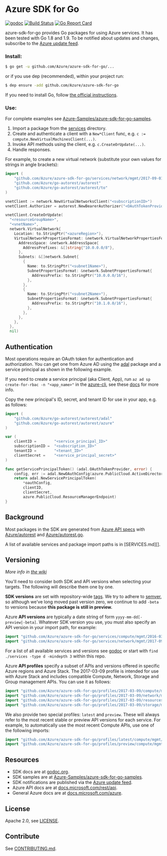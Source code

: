 # Azure SDK for Go

[![godoc](https://godoc.org/github.com/Azure/azure-sdk-for-go?status.svg)](https://godoc.org/github.com/Azure/azure-sdk-for-go) 
[![Build Status](https://travis-ci.org/Azure/azure-sdk-for-go.svg?branch=master)](https://travis-ci.org/Azure/azure-sdk-for-go) 
[![Go Report Card](https://goreportcard.com/badge/github.com/Azure/azure-sdk-for-go)](https://goreportcard.com/report/github.com/Azure/azure-sdk-for-go)

azure-sdk-for-go provides Go packages for using Azure services. It has been
tested with Go 1.8 and 1.9. To be notified about updates and changes, subscribe
to the [Azure update feed][].

### Install:

```sh
$ go get -u github.com/Azure/azure-sdk-for-go/...
```

or if you use dep (recommended), within your project run:

```sh
$ dep ensure -add github.com/Azure/azure-sdk-for-go
```

If you need to install Go, follow [the official instructions][].

[the official instructions]: https://golang.org/dl/

### Use:

For complete examples see [Azure-Samples/azure-sdk-for-go-samples][samples_repo].

1. Import a package from the [services][services_dir] directory.
1. Create and authenticate a client with a `New*Client` func, e.g.
   `c := compute.NewVirtualMachinesClient(...)`.
1. Invoke API methods using the client, e.g. `c.CreateOrUpdate(...)`.
1. Handle responses.

For example, to create a new virtual network (substitute your own values for
strings in angle brackets):

```go
import (
	"github.com/Azure/azure-sdk-for-go/services/network/mgmt/2017-09-01/network"
	"github.com/Azure/go-autorest/autorest"
	"github.com/Azure/go-autorest/autorest/to"
)

vnetClient := network.NewVirtualNetworksClient("<subscriptionID>")
vnetClient.Authorizer = autorest.NewBearerAuthorizer("<OAuthTokenProvider>")

vnetClient.CreateOrUpdate(
  "<resourceGroupName>",
  "<vnetName>",
  network.VirtualNetwork{
    Location: to.StringPtr("<azureRegion>"),
    VirtualNetworkPropertiesFormat: &network.VirtualNetworkPropertiesFormat{
      AddressSpace: &network.AddressSpace{
        AddressPrefixes: &[]string{"10.0.0.0/8"},
      },
      Subnets: &[]network.Subnet{
        {
          Name: to.StringPtr("<subnet1Name>"),
          SubnetPropertiesFormat: &network.SubnetPropertiesFormat{
            AddressPrefix: to.StringPtr("10.0.0.0/16"),
          },
        },
        {
          Name: to.StringPtr("<subnet2Name>"),
          SubnetPropertiesFormat: &network.SubnetPropertiesFormat{
            AddressPrefix: to.StringPtr("10.1.0.0/16"),
          },
        },
      },
    },
  },
  nil)
```

## Authentication

Most operations require an OAuth token for authentication and authorization.
You can get one from Azure AD using the
[adal](https://github.com/Azure/go-autorest/tree/master/autorest/adal)
package and a service principal as shown in the following example.

If you need to create a service principal (aka Client, App), run
`az ad sp create-for-rbac -n "<app_name>"` 
in the [azure-cli](https://github.com/Azure/azure-cli), see these
[docs](https://docs.microsoft.com/cli/azure/create-an-azure-service-principal-azure-cli?view=azure-cli-latest)
for more info.

Copy the new principal's ID, secret, and tenant ID for use in your app, e.g. as follows:

```go
import (
	"github.com/Azure/go-autorest/autorest/adal"
	"github.com/Azure/go-autorest/autorest/azure"
)

var (
	clientID =        "<service_principal_ID>"
	subscriptionID =  "<subscription_ID>"
	tenantID =        "<tenant_ID>"
	clientSecret =    "<service_principal_secret>"
)

func getServicePrincipalToken() (adal.OAuthTokenProvider, error) {
	config, err := adal.NewOAuthConfig(azure.PublicCloud.ActiveDirectoryEndpoint, tenantID)
	return adal.NewServicePrincipalToken(
		*oauthConfig,
		clientID,
		clientSecret,
		azure.PublicCloud.ResourceManagerEndpoint)
}
```

## Background

Most packages in the SDK are generated from [Azure API specs][] with
[Azure/autorest][] and [Azure/autorest.go][].

[Azure API Specs]: https://github.com/Azure/azure-rest-api-specs
[Azure/autorest]: https://github.com/Azure/autorest
[Azure/autorest.go]: https://github.com/Azure/autorest.go

A list of available services and package import paths is in [SERVICES.md][].

## Versioning

*More info in [the wiki](https://github.com/Azure/azure-sdk-for-go/wiki/Versioning)*

You'll need to consider both SDK and API versions when selecting your
targets. The following will describe them one by one.

**SDK versions** are set with repository-wide [tags][]. We try to adhere to
[semver][], so although we've long moved past version zero, we continue to
add `-beta` to versions because **this package is still in preview.**

[tags]: https://github.com/Azure/azure-sdk-for-go/tags
[semver]: https://semver.org

Azure **API versions** are typically a date string of form
`yyyy-mm-dd[-preview|-beta]`. Whatever SDK version you use, you must also
specify an API version in your import path, for example:

```go
import "github.com/Azure/azure-sdk-for-go/services/compute/mgmt/2016-03-01/compute"
import "github.com/Azure/azure-sdk-for-go/services/network/mgmt/2017-09-01/network"
```

For a list of all available services and versions see [godoc][services_godoc]
or start with `find ./services -type d -mindepth 3` within this repo. 

Azure **API profiles** specify a subset of APIs and versions offered in
specific Azure regions and Azure Stack. The 2017-03-09 profile is intended for
use with Azure Stack and includes compatible Compute, Network, Storage and
Group management APIs. You can use it as follows:

```go
import "github.com/Azure/azure-sdk-for-go/profiles/2017-03-09/compute/mgmt/compute"
import "github.com/Azure/azure-sdk-for-go/profiles/2017-03-09/network/mgmt/network"
import "github.com/Azure/azure-sdk-for-go/profiles/2017-03-09/resources/mgmt/..."
import "github.com/Azure/azure-sdk-for-go/profiles/2017-03-09/storage/mgmt/storage"
```

We also provide two special profiles: `latest` and `preview`. These will always
refer to the most recent stable or preview API versions for each service. For
example, to automatically use the most recent Compute APIs, use one of the following
imports:

```go
import "github.com/Azure/azure-sdk-for-go/profiles/latest/compute/mgmt/compute"
import "github.com/Azure/azure-sdk-for-go/profiles/preview/compute/mgmt/compute"
```

## Resources

- SDK docs are at [godoc.org](https://godoc.org/github.com/Azure/azure-sdk-for-go/).
- SDK samples are at [Azure-Samples/azure-sdk-for-go-samples](https://github.com/Azure-Samples/azure-sdk-for-go-samples).
- SDK notifications are published via the [Azure update feed][].
- Azure API docs are at [docs.microsoft.com/rest/api](https://docs.microsoft.com/rest/api/).
- General Azure docs are at [docs.microsoft.com/azure](https://docs.microsoft.com/azure).

## License

Apache 2.0, see [LICENSE][].

## Contribute

See [CONTRIBUTING.md][]. 

[services_dir]: https://github.com/Azure/azure-sdk-for-go/tree/master/services
[samples_repo]: https://github.com/Azure-Samples/azure-sdk-for-go-samples
[Azure update feed]: https://azure.microsoft.com/updates/
[LICENSE]: ./LICENSE
[CONTRIBUTING.md]: ./CONTRIBUTING.md
[services_godoc]: https://godoc.org/github.com/Azure/azure-sdk-for-go/services
